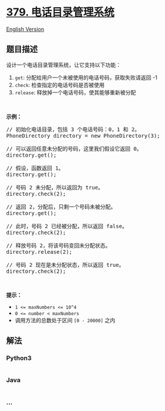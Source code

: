 # [379. 电话目录管理系统](https://leetcode-cn.com/problems/design-phone-directory)

[English Version](/solution/0300-0399/0379.Design%20Phone%20Directory/README_EN.md)

## 题目描述

<!-- 这里写题目描述 -->
<p>设计一个电话目录管理系统，让它支持以下功能：</p>

<ol>
	<li><code>get</code>: 分配给用户一个未被使用的电话号码，获取失败请返回 -1</li>
	<li><code>check</code>: 检查指定的电话号码是否被使用</li>
	<li><code>release</code>: 释放掉一个电话号码，使其能够重新被分配</li>
</ol>

<p> </p>

<p><strong>示例：</strong></p>

<pre>// 初始化电话目录，包括 3 个电话号码：0，1 和 2。
PhoneDirectory directory = new PhoneDirectory(3);

// 可以返回任意未分配的号码，这里我们假设它返回 0。
directory.get();

// 假设，函数返回 1。
directory.get();

// 号码 2 未分配，所以返回为 true。
directory.check(2);

// 返回 2，分配后，只剩一个号码未被分配。
directory.get();

// 此时，号码 2 已经被分配，所以返回 false。
directory.check(2);

// 释放号码 2，将该号码变回未分配状态。
directory.release(2);

// 号码 2 现在是未分配状态，所以返回 true。
directory.check(2);
</pre>

<p> </p>

<p><strong>提示：</strong></p>

<ul>
	<li><code>1 <= maxNumbers <= 10^4</code></li>
	<li><code>0 <= number < maxNumbers</code></li>
	<li>调用方法的总数处于区间 <code>[0 - 20000]</code> 之内</li>
</ul>

## 解法

<!-- 这里可写通用的实现逻辑 -->

<!-- tabs:start -->

### **Python3**

<!-- 这里可写当前语言的特殊实现逻辑 -->

```python

```

### **Java**

<!-- 这里可写当前语言的特殊实现逻辑 -->

```java

```

### **...**

```

```

<!-- tabs:end -->
